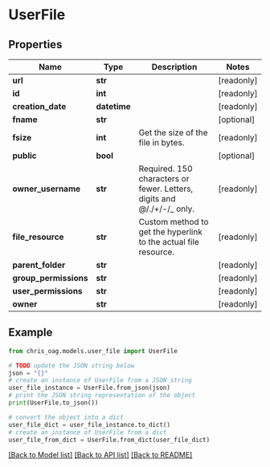 # UserFile


## Properties

Name | Type | Description | Notes
------------ | ------------- | ------------- | -------------
**url** | **str** |  | [readonly] 
**id** | **int** |  | [readonly] 
**creation_date** | **datetime** |  | [readonly] 
**fname** | **str** |  | [optional] 
**fsize** | **int** | Get the size of the file in bytes. | [readonly] 
**public** | **bool** |  | [optional] 
**owner_username** | **str** | Required. 150 characters or fewer. Letters, digits and @/./+/-/_ only. | [readonly] 
**file_resource** | **str** | Custom method to get the hyperlink to the actual file resource. | [readonly] 
**parent_folder** | **str** |  | [readonly] 
**group_permissions** | **str** |  | [readonly] 
**user_permissions** | **str** |  | [readonly] 
**owner** | **str** |  | [readonly] 

## Example

```python
from chris_oag.models.user_file import UserFile

# TODO update the JSON string below
json = "{}"
# create an instance of UserFile from a JSON string
user_file_instance = UserFile.from_json(json)
# print the JSON string representation of the object
print(UserFile.to_json())

# convert the object into a dict
user_file_dict = user_file_instance.to_dict()
# create an instance of UserFile from a dict
user_file_from_dict = UserFile.from_dict(user_file_dict)
```
[[Back to Model list]](../README.md#documentation-for-models) [[Back to API list]](../README.md#documentation-for-api-endpoints) [[Back to README]](../README.md)


